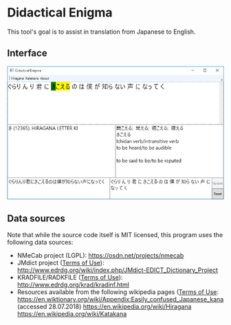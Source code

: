 Didactical Enigma
=================

This tool's goal is to assist in translation from Japanese to English.

Interface
---------

![UI](Docs/1.png)

Data sources
------------

Note that while the source code itself is MIT licensed, this program uses the following data sources:

- NMeCab project (LGPL):
    https://osdn.net/projects/nmecab
- JMdict project ([Terms of Use](http://www.edrdg.org/edrdg/licence.html)):
    http://www.edrdg.org/wiki/index.php/JMdict-EDICT_Dictionary_Project
- KRADFILE/RADKFILE ([Terms of Use](http://www.edrdg.org/edrdg/licence.html)):
    http://www.edrdg.org/krad/kradinf.html
- Resources available from the following wikipedia pages ([Terms of Use](https://en.wikipedia.org/wiki/Wikipedia:Text_of_Creative_Commons_Attribution-ShareAlike_3.0_Unported_License):
    https://en.wiktionary.org/wiki/Appendix:Easily_confused_Japanese_kana (accessed 28.07.2018)
    https://en.wikipedia.org/wiki/Hiragana
    https://en.wikipedia.org/wiki/Katakana
